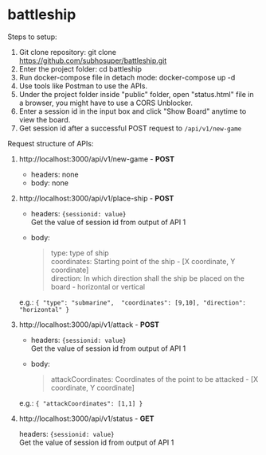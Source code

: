 # battleship

Steps to setup:

1. Git clone repository: git clone https://github.com/subhosuper/battleship.git
2. Enter the project folder: cd battleship
3. Run docker-compose file in detach mode: docker-compose up -d
4. Use tools like Postman to use the APIs.
5. Under the project folder inside "public" folder, open "status.html" file in a browser, you might have to use a CORS Unblocker.
6. Enter a session id in the input box and click "Show Board" anytime to view the board.
7. Get session id after a successful POST request to `/api/v1/new-game`


Request structure of APIs:
1. http://localhost:3000/api/v1/new-game - **POST**
   
   - headers: none
   - body: none

2. http://localhost:3000/api/v1/place-ship - **POST**

   - headers: `{sessionid: value}` <br />
     Get the value of session id from output of API 1
   
   - body:

       > type: type of ship <br />
       > coordinates: Starting point of the ship - [X coordinate, Y coordinate] <br />
       > direction: In which direction shall the ship be placed on the board - horizontal or vertical <br />

   e.g.: `{
            "type": "submarine", 
            "coordinates": [9,10],
            "direction": "horizontal"
        }`
3. http://localhost:3000/api/v1/attack - **POST**
  
   - headers: `{sessionid: value}` <br />
     Get the value of session id from output of API 1

   - body:

       > attackCoordinates: Coordinates of the point to be attacked - [X coordinate, Y coordinate] <br />

   e.g.: `{
            "attackCoordinates": [1,1]
         }`

4. http://localhost:3000/api/v1/status - **GET**
  
   headers: `{sessionid: value}` <br />
   Get the value of session id from output of API 1

   
